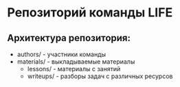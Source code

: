 # Репозиторий команды LIFE

## Архитектура репозитория:

- authors/ - участники команды
- materials/ - выкладываемые материалы
	- lessons/ - материалы с занятий
	- writeups/ - разборы задач с различных ресурсов
	

